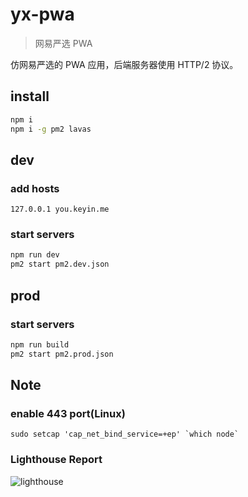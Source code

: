 # yx-pwa

> 网易严选 PWA

仿网易严选的 PWA 应用，后端服务器使用 HTTP/2 协议。

## install

```bash
npm i
npm i -g pm2 lavas
```

## dev

### add hosts

```
127.0.0.1 you.keyin.me
```

### start servers

```bash
npm run dev
pm2 start pm2.dev.json
```

## prod

### start servers

```bash
npm run build
pm2 start pm2.prod.json
```

## Note

### enable 443 port(Linux)

```
sudo setcap 'cap_net_bind_service=+ep' `which node`
```

### Lighthouse Report

![lighthouse](https://raw.githubusercontent.com/stkevintan/yx-pwa/master/resources/LighthouseReposrt.png)
